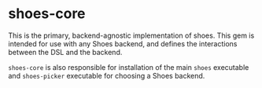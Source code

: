 # shoes-core

This is the primary, backend-agnostic implementation of shoes.  This gem is
intended for use with any Shoes backend, and defines the interactions between
the DSL and the backend.

`shoes-core` is also responsible for installation of the main `shoes`
executable and `shoes-picker` executable for choosing a Shoes backend.

